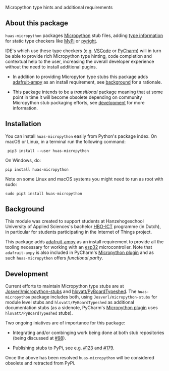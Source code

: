 Micropython type hints and additional requirements

## About this package

`huas-micropython` packages [Micropython](https://micropython.org/) stub files, adding [type information](https://www.python.org/dev/peps/pep-0484/) for static type checkers like [MyPi](http://mypy-lang.org/) or [pyright](https://github.com/microsoft/pyright).

IDE's which use these type checkers (e.g. [VSCode](https://code.visualstudio.com/) or [PyCharm](https://www.jetbrains.com/pycharm/)) will in turn be able to provide rich Micropython type hinting, code completion and contextual help to the user, increasing the overall developer experience without the need to install additional pugins.

-   In addition to providing Micropyton type stubs this package adds [adafruit-ampy](https://pypi.org/project/adafruit-ampy/) as an install requirement, see [background](#background) for a rationale.

-   This package intends to be a *transitional* package meaning that at some point in time it will become obsolete depending on community Micropython stub packaging efforts, see [development](#development) for more information.

## Installation<a id="installation"></a>

You can install `huas-micropython` easily from Python's package index. On macOS or Linux, in a terminal run the following command:

```text
 pip3 install --user huas-micropython
```

On Windows, do:

```text
pip install huas-micropython
```

Note on some Linux and macOS systems you might need to run as root with sudo:

```text
sudo pip3 install huas-micropython
```

## Background<a id="background"></a>

This module was created to support students at Hanzehogeschool University of Applied Sciences's bachelor [HBO-ICT](https://www.hanze.nl/nld/onderwijs/techniek/instituut-voor-communicatie-media--it/opleidingen/bachelor/hbo-ict) programme (in Dutch), in particular for students participating in the Internet of Things project.

This package adds [adafruit-ampy](https://pypi.org/project/adafruit-ampy/) as an install requirement to provide all the tooling necessary for working with an [esp32](https://www.espressif.com/en/products/socs/esp32) microcontroller. Note that `adafruit-ampy` is also included in PyCharm's [Micropython plugin](https://plugins.jetbrains.com/plugin/9777-micropython) and as such `huas-micropython` offers *functional parity*.

## Development<a id="development"></a>

Current efforts to maintain Micropython type stubs are at [Josverl/micropython-stubs](https://github.com/Josverl/micropython-stubs) and [hlovatt/PyBoardTypeshed](https://github.com/hlovatt/PyBoardTypeshed). The `huas-micropython` package includes both, using `Josverl/micropython-stubs` for module level stubs and `hlovatt/PyBoardTypeshed` as additional documentation stubs (as a sidenote, PyCharm's [Micropython plugin](https://plugins.jetbrains.com/plugin/9777-micropython) uses `hlovatt/PyBoardTypeshed` stubs).

Two ongoing iniatives are of importance for this package:

-   Integrating and/or combinging work being done at both stub repositories (being discussed at [#98](https://github.com/Josverl/micropython-stubs/issues/98)).

-   Publishing stubs to PyPi, see e.g. [#123](https://github.com/Josverl/micropython-stubs/issues/123) and [#179](https://github.com/vlasovskikh/intellij-micropython/issues/179).

Once the above has been resolved `huas-micropython` will be considered obsolete and retracted from PyPi.
